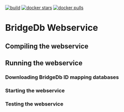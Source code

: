 [![build](https://github.com/bridgedb/bridgedb-webservice/actions/workflows/build.yml/badge.svg)](https://github.com/bridgedb/bridgedb-webservice/actions/workflows/build.yml)
[![docker stars](https://img.shields.io/docker/stars/bigcatum/bridgedb.svg?style=flat-square)](https://hub.docker.com/r/bigcatum/bridgedb)
[![docker pulls](https://img.shields.io/docker/pulls/bigcatum/bridgedb.svg?style=flat-square)](https://hub.docker.com/r/bigcatum/bridgedb)

# BridgeDb Webservice

## Compiling the webservice

## Running the webservice

### Downloading BridgeDb ID mapping databases

### Starting the webservice

### Testing the webservice

